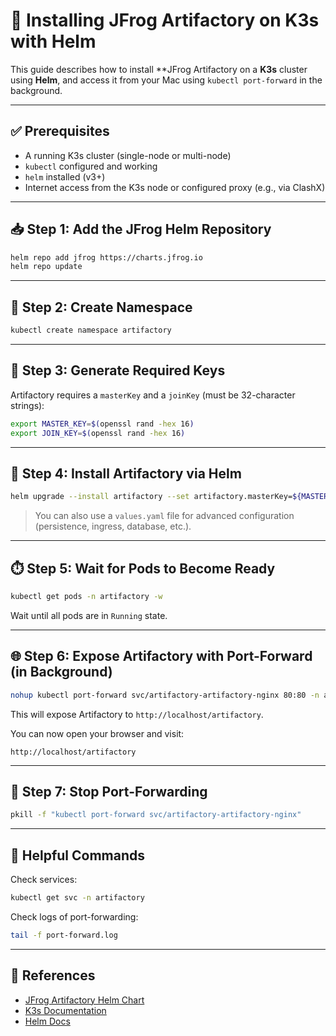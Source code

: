 # 🐸 Installing JFrog Artifactory on K3s with Helm

This guide describes how to install **JFrog Artifactory on a **K3s** cluster using **Helm**, and access it from your Mac using `kubectl port-forward` in the background.

---

## ✅ Prerequisites

- A running K3s cluster (single-node or multi-node)
- `kubectl` configured and working
- `helm` installed (v3+)
- Internet access from the K3s node or configured proxy (e.g., via ClashX)

---

## 📥 Step 1: Add the JFrog Helm Repository

```bash
helm repo add jfrog https://charts.jfrog.io
helm repo update
```

---

## 📂 Step 2: Create Namespace

```bash
kubectl create namespace artifactory
```

---

## 🔐 Step 3: Generate Required Keys

Artifactory requires a `masterKey` and a `joinKey` (must be 32-character strings):

```bash
export MASTER_KEY=$(openssl rand -hex 16)
export JOIN_KEY=$(openssl rand -hex 16)
```

---

## 🚀 Step 4: Install Artifactory via Helm

```bash
helm upgrade --install artifactory --set artifactory.masterKey=${MASTER_KEY} --set artifactory.joinKey=${JOIN_KEY} --namespace artifactory --create-namespace jfrog/artifactory

```

> You can also use a `values.yaml` file for advanced configuration (persistence, ingress, database, etc.).

---

## ⏱️ Step 5: Wait for Pods to Become Ready

```bash
kubectl get pods -n artifactory -w
```

Wait until all pods are in `Running` state.

---

## 🌐 Step 6: Expose Artifactory with Port-Forward (in Background)

```bash
nohup kubectl port-forward svc/artifactory-artifactory-nginx 80:80 -n artifactory > port-forward.log 2>&1 &
```

This will expose Artifactory to `http://localhost/artifactory`.

You can now open your browser and visit:

```
http://localhost/artifactory
```

---

## 🛑 Step 7: Stop Port-Forwarding

```bash
pkill -f "kubectl port-forward svc/artifactory-artifactory-nginx"
```

---

## 🧪 Helpful Commands

Check services:

```bash
kubectl get svc -n artifactory
```

Check logs of port-forwarding:

```bash
tail -f port-forward.log
```

---

## 📎 References

- [JFrog Artifactory Helm Chart](https://github.com/jfrog/charts/tree/master/stable/artifactory)
- [K3s Documentation](https://docs.k3s.io/)
- [Helm Docs](https://helm.sh/docs/)